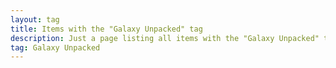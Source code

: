 ```yaml
---
layout: tag
title: Items with the "Galaxy Unpacked" tag
description: Just a page listing all items with the "Galaxy Unpacked" tag
tag: Galaxy Unpacked
---
```

